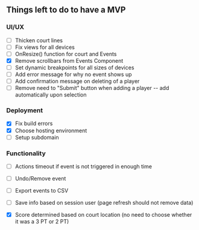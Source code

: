 ## Things left to do to have a MVP

### UI/UX
- [ ] Thicken court lines
- [ ] Fix views for all devices
- [ ] OnResize() function for court and Events
- [x] Remove scrollbars from Events Component
- [ ] Set dynamic breakpoints for all sizes of devices
- [ ] Add error message for why no event shows up
- [ ] Add confirmation message on deleting of a player
- [ ] Remove need to "Submit" button when adding a player -- add automatically upon selection

### Deployment
- [x] Fix build errors
- [x] Choose hosting environment
- [ ] Setup subdomain

### Functionality
- [ ] Actions timeout if event is not triggered in enough time
- [ ] Undo/Remove event
- [ ] Export events to CSV
- [ ] Save info based on session user (page refresh should not remove data)
- [x] Score determined based on court location (no need to choose whether it was a 3 PT or 2 PT)


